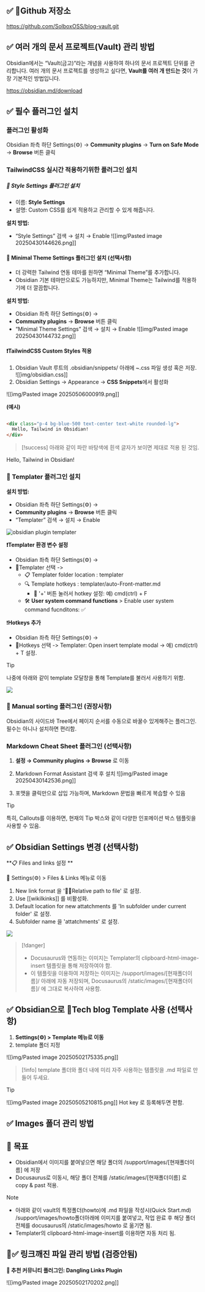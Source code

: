
## ✅ Github 저장소

https://github.com/SolboxOSS/blog-vault.git

## ✅ 여러 개의 문서 프로젝트(Vault) 관리 방법

 Obsidian에서는 “Vault(금고)“라는 개념을 사용하여 하나의 문서 프로젝트 단위를 관리합니다. 여러 개의 문서 프로젝트를 생성하고 싶다면, **Vault를 여러 개 만드는 것**이 가장 기본적인 방법입니다. 

https://obsidian.md/download

## ✅ 필수 플러그인 설치

### 플러그인 활성화

Obsidian 좌측 하단 Settings(⚙️) →
**Community plugins** → **Turn on Safe Mode** → **Browse** 버튼 클릭

### TailwindCSS 실시간 적용하기위한 플러그인 설치
#####  📌 Style Settings 플러그인 설치

- 이름: **Style Settings**
- 설명: Custom CSS를 쉽게 적용하고 관리할 수 있게 해줍니다.

**설치 방법:**

- “Style Settings” 검색 → 설치 → Enable
  ![[img/Pasted image 20250430144626.png]]

#### 📌 Minimal Theme Settings 플러그인 설치 (선택사항)

- 더 강력한 Tailwind 연동 테마를 원하면 “Minimal Theme”를 추가합니다.
- Obsidian 기본 테마만으로도 가능하지만, Minimal Theme는 Tailwind를 적용하기에 더 깔끔합니다.

**설치 방법:**
- Obsidian 좌측 하단 Settings(⚙️) →
- **Community plugins** →  **Browse** 버튼 클릭
- “Minimal Theme Settings” 검색 → 설치 → Enable
  ![[img/Pasted image 20250430144732.png]]

#### ❗TailwindCSS Custom Styles 적용

  1. Obsidian Vault 루트의  .obsidian/snippets/ 아래에 ~.css 파일 생성 혹은 저장. ![[img/obsidian.css]]
2. Obsidian Settings → Appearance → **CSS Snippets**에서 활성화

![[img/Pasted image 20250506000919.png]]

**(예시)**

```markdown

<div class="p-4 bg-blue-500 text-center text-white rounded-lg">
  Hello, Tailwind in Obsidian!
</div>
```

> [!success] 
> 아래와 같이 파란 바탕색에 흰색 글자가 보이면 제대로 적용 된 것임. 

<div class="p-4 bg-blue-500 text-center text-white rounded-lg">
  Hello, Tailwind in Obsidian!
</div>

### 📌 Templater 플러그인 설치

**설치 방법:**
- Obsidian 좌측 하단 Settings(⚙️) →
- **Community plugins** →  **Browse** 버튼 클릭
- “Templater” 검색 → 설치 → Enable
<img src="/support/images/Obsidian/obsidian-plugin-templater.png" alt="obsidian plugin templater" class="img-medium img-center" />

**❗Templater 환경 변수 설정**

- Obsidian 좌측 하단 Settings(⚙️) →
-  Templater 선택 -> 
	- 📋 Templater folder location :  templater
	- 🔍 Template hotkeys : templater/auto-Front-matter.md
		- 🔗 '+' 버튼 눌러서 hotkey 설정: 예) cmd(ctrl) + F
	- 🛠️ **User system command functions** > Enable user system command fucnditons:  ✅ 

❗**Hotkeys 추가**
- Obsidian 좌측 하단 Settings(⚙️) →
-  Hotkeys 선택 -> Templater: Open insert template modal -> 예) cmd(ctrl) + T 설정.

> [!tip] 
> 나중에 아래와 같이 template 모달창을 통해 Template를 불러서 사용하기 위함.  
> 
> ![](Settings/Obsidian/attachments/Pasted%20image%2020250520142625.png)

### 📌 Manual sorting 플러그인 (권장사항)

Obsidian의 사이드바 Tree에서 페이지 순서를 수동으로 바꿀수 있게해주는 플러그인.
필수는 아니나 설치하면 편리함.




### Markdown Cheat Sheet 플러그인 (선택사항)

1. **설정 → Community plugins → Browse** 로 이동
    
2. Markdown Format Assistant  검색 후 설치
   ![[img/Pasted image 20250430142536.png]]

3. 포맷을 클릭만으로 삽입 가능하며, Markdown 문법을 빠르게 복습할 수 있음

> [!tip] 
> 특히, Callouts를 이용하면, 현재의 Tip 박스와 같이 다양한 인포메이션 박스 템플릿을 사용할 수 있음. 


## ✅ Obsidian Settings 변경 (선택사항)

**📋 Files and links 설정 **

🔗 Settings(⚙️) > Files & Links 메뉴로 이동
1. New link format 을 'Relative path to file' 로 설정.
2. Use [[wikilkinks]] 를 비활성화.
3. Default location for new attatchments 를 'In subfolder under current folder' 로 설정.
4. Subfolder name 을 'attatchments' 로 설정.

![](attachments/Pasted%20image%2020250520175414.png)
> [!danger] 
> - Docusaurus와 연동하는 이미지는 Templater의 clipboard-html-image-insert 템플릿을 통해 저장하여야 함. 
> - 이 템플릿을 이용하여 저장하는 이미지는 /support/images/[현재폴더이름]/  아래에 자동 저장되며, Docusaurus의 /static/images/[현재폴더이름]/ 에 그대로 복사하여 사용함.


## ✅ Obsidian으로 Tech blog Template 사용 (선택사항)

1. **Settings(⚙️) > Template 메뉴로 이동**
2. template 폴더 지정

![[img/Pasted image 20250502175335.png]]

> [!info] 
>  template 폴더와 폴더 내에 미리 자주 사용하는 템플릿을 .md 파일로 만들어 두세요.

> [!tip] 
> ![[img/Pasted image 20250505210815.png]] 
> Hot key 로 등록해두면 편함.
> 


## ✅ Images 폴더 관리 방법 

## 🎯 목표

- Obsidian에서 이미지를 붙여넣으면 해당 폴더의 /support/images/[현재폴더이름] 에 저장
- Docusaurus로 이동시, 해당 폴더 전체를 /static/images/[현재폴더이름] 로 copy & past 적용.

> [!note] 
> - 아래와 같이 vault의 특정폴더(howto)에 .md 파일을 작성시(Quick Start.md) /support/images/howto폴더아래에 이미지를 붙여넣고, 작업 완료 후 해당 폴더 전체를 docusaurus의 /static/images/howto 로 옮기면 됨.
> - Templater의 clipboard-html-image-insert를 이용하면 자동 처리 됨.


## ✅ 링크깨진 파일 관리 방법 (검증안됨) 

**🧩 추천 커뮤니티 플러그인: Dangling Links Plugin**

![[img/Pasted image 20250502170202.png]]

